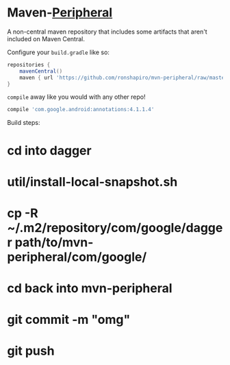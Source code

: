 Maven-[Peripheral](http://thesaurus.com/browse/central)
================

A non-central maven repository that includes some artifacts that aren't included on Maven Central.

Configure your `build.gradle` like so:

```groovy
repositories {
    mavenCentral()
    maven { url 'https://github.com/ronshapiro/mvn-peripheral/raw/master/' }
}
```

`compile` away like you would with any other repo!

```groovy
compile 'com.google.android:annotations:4.1.1.4'
```

Build steps:

# cd into dagger                                                 
# util/install-local-snapshot.sh
# cp -R ~/.m2/repository/com/google/dagger path/to/mvn-peripheral/com/google/

# cd back into mvn-peripheral                                    
# git commit -m "omg"
# git push
